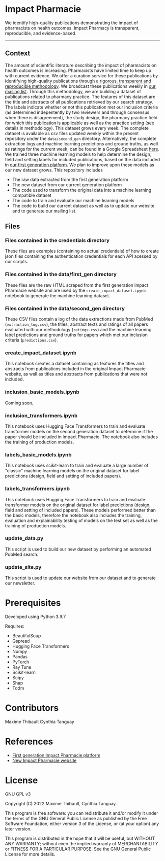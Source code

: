 # Impact Pharmacie

We identify high-quality publications demonstrating the impact of pharmacists on health outcomes. Impact Pharmacy is transparent, reproducible, and evidence-based.

---

## Context

The amount of scientific literature describing the impact of pharmacists on health outcomes is increasing. Pharmacists have limited time to keep up with current evidence. We offer a curation service for these publications by identifying high-quality publications through [a rigorous, transparent and reproducible methodology](https://impactpharmacie.net/methodology/). We broadcast these publications weekly in [our mailing list](https://impactpharmacy.net). Through this methodology, we are building a dataset of publications related to pharmacy practice. The features of this dataset are the title and abstracts of all publications retrieved by our search strategy. The labels indicate whether or not this publication met our inclusion criteria (as determined indepentently by two reviewers and through consensus when there is disagreement), the study design, the pharmacy practice field for which this publication is applicable as well as the practice setting (see details in methodology). This dataset grows every week. The complete dataset is available as csv files updated weekly within the present repository under the `data/second_gen` directory. Alternatively, the complete extraction logs and machine learning predictions and ground truths, as well as ratings for the current week, can be found in a Google Spreadsheet [here](https://docs.google.com/spreadsheets/d/1Zm_Wx19BhAf-d3MM18hbxyc8us_Irrsloy_YP_5g-Ao/edit?usp=sharing). We trained three machine learning models to help determine the design, field and setting labels for included publications, based on the data included in [our first generation platform](http://impactpharmacie.org). We plan to improve upon these models as our new dataset grows. This repository includes 

- The raw data extracted from the first generation platform
- The new dataset from our current generation platform
- The code used to transform the original data into a machine learning compatible dataset
- The code to train and evaluate our machine learning models
- The code to build our current dataset as well as to update our website and to generate our mailing list.

## Files

### Files contained in the credentials directory

These files are examples (containing no actual credentials) of how to create json files containing the authentication credentials for each API acessed by our scripts.

### Files contained in the data/first_gen directory

These files are the raw HTML scraped from the first generation Impact Pharmacie website and are used by the `create_impact_dataset.ipynb` notebook to generate the machine learning dataset.

### Files contained in the data/second_gen directory

These CSV files contain a log of the data extractions made from PubMed (`extraction_log.csv`), the titles, abstract texts and ratings of all papers evaluated with our methodology (`ratings.csv`) and the machine learning label predictions and ground truths for papers which met our inclusion criteria (`predictions.csv`).

### create_impact_dataset.ipynb

This notebook creates a dataset containing as features the titles and abstracts from publications included in the original Impact Pharmacie website, as well as titles and abstracts from publications that were not included.

### inclusion_basic_models.ipynb

Coming soon.

### inclusion_transformers.ipynb

This notebook uses Hugging Face Transformers to train and evaluate transformer models on the second generation dataset to determine if the paper should be included in Impact Pharmacie. The notebook also includes the training of production models.

### labels_basic_models.ipynb

This notebook uses scikit-learn to train and evaluate a large number of "classic" machine learning models on the original dataset for label predictions (design, field and setting of included papers).

### labels_transformers.ipynb

This notebook uses Hugging Face Transformers to train and evaluate transformer models on the original dataset for label predictions (design, field and setting of included papers). These models performed better than the basic models, therefore the notebook also includes the training, evaluation and explainability testing of models on the test set as well as the training of production models.

### update_data.py

This script is used to build our new dataset by performing an automated PubMed search.

### update_site.py

This script is used to update our website from our dataset and to generate our newsletter.

# Prerequisites

Developed using Python 3.9.7

Requires:

- BeautifulSoup
- Gspread
- Hugging Face Transformers
- Numpy
- Pandas
- PyTorch
- Ray Tune
- Scikit-learn
- Scipy
- Shap
- Tqdm


# Contributors

Maxime Thibault
Cynthia Tanguay

# References

- [First generation Impact Pharmacie platform](http://impactpharmacie.org)
- [New Impact Pharmacie website](https://impactpharmacie.net)

# License

GNU GPL v3

Copyright (C) 2022 Maxime Thibault, Cynthia Tanguay.

This program is free software: you can redistribute it and/or modify
it under the terms of the GNU General Public License as published by
the Free Software Foundation, either version 3 of the License, or
(at your option) any later version.

This program is distributed in the hope that it will be useful,
but WITHOUT ANY WARRANTY; without even the implied warranty of
MERCHANTABILITY or FITNESS FOR A PARTICULAR PURPOSE.  See the
GNU General Public License for more details.
